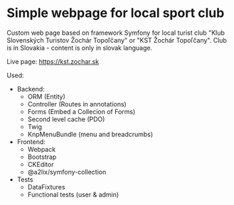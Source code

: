 # Simple webpage for local sport club

Custom web page based on framework Symfony for local turist club "Klub Slovenských Turistov Žochár Topoľčany" or "KST Žochár Topoľčany". Club is in Slovakia - content is only in slovak language.

Live page: https://kst.zochar.sk

Used:
* Backend:
    * ORM (Entity)
    * Controller (Routes in annotations)
    * Forms (Embed a Collecion of Forms)
    * Second level cache (PDO)
    * Twig
    * KnpMenuBundle (menu and breadcrumbs)
* Frontend:
    * Webpack
    * Bootstrap
    * CKEditor
    * @a2lix/symfony-collection
* Tests
    * DataFixtures
    * Functional tests (user & admin)